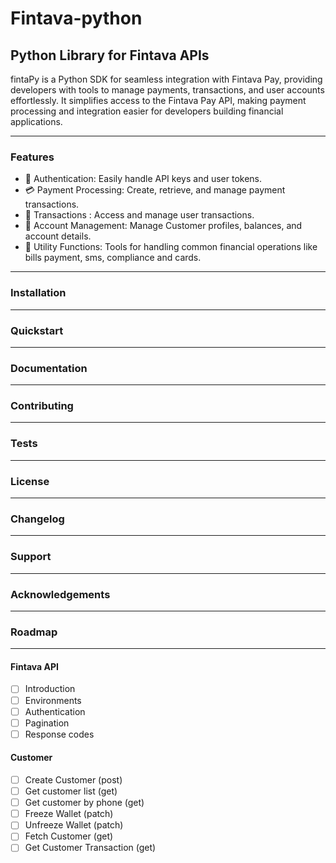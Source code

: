 # Fintava-python

## Python Library for Fintava APIs

fintaPy is a Python SDK for seamless integration with Fintava Pay, providing developers with tools to manage payments, transactions, and user accounts effortlessly. It simplifies access to the Fintava Pay API, making payment processing and integration easier for developers building financial applications.

---

### Features

- 🔐 Authentication: Easily handle API keys and user tokens.
- 💳 Payment Processing: Create, retrieve, and manage payment transactions.
- 📜 Transactions : Access and manage user transactions.
- 🧾 Account Management: Manage Customer profiles, balances, and account details.
- 🔧 Utility Functions: Tools for handling common financial operations like bills payment, sms, compliance and cards.

---

### Installation

---

### Quickstart

---

### Documentation

---

### Contributing

---

### Tests

---

### License

---

### Changelog

---

### Support

---

### Acknowledgements

---

### Roadmap

---

#### Fintava API

- [ ] Introduction
- [ ] Environments
- [ ] Authentication
- [ ] Pagination
- [ ] Response codes

#### Customer

- [ ] Create Customer (post)
- [ ] Get customer list (get)
- [ ] Get customer by phone (get)
- [ ] Freeze Wallet (patch)
- [ ] Unfreeze Wallet (patch)
- [ ] Fetch Customer (get)
- [ ] Get Customer Transaction (get)
